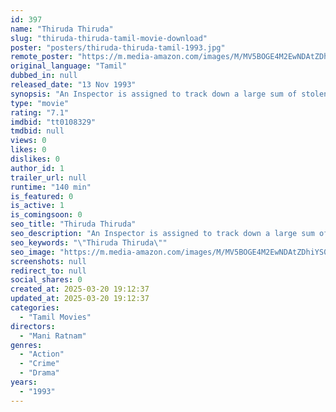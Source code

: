 ```yaml
---
id: 397
name: "Thiruda Thiruda"
slug: "thiruda-thiruda-tamil-movie-download"
poster: "posters/thiruda-thiruda-tamil-1993.jpg"
remote_poster: "https://m.media-amazon.com/images/M/MV5BOGE4M2EwNDAtZDhiYS00ZmVkLThlOGEtMTg5ODM1MzQ5Mzg0XkEyXkFqcGc@._V1_SX300.jpg"
original_language: "Tamil"
dubbed_in: null
released_date: "13 Nov 1993"
synopsis: "An Inspector is assigned to track down a large sum of stolen money. His investigations lead him to a couple of small time crooks, a village belle, a murder, an absconding suspect, and an international drug dealer."
type: "movie"
rating: "7.1"
imdbid: "tt0108329"
tmdbid: null
views: 0
likes: 0
dislikes: 0
author_id: 1
trailer_url: null
runtime: "140 min"
is_featured: 0
is_active: 1
is_comingsoon: 0
seo_title: "Thiruda Thiruda"
seo_description: "An Inspector is assigned to track down a large sum of stolen money. His investigations lead him to a couple of small time crooks, a village belle, a murder, an absconding suspect, and an international drug dealer."
seo_keywords: "\"Thiruda Thiruda\""
seo_image: "https://m.media-amazon.com/images/M/MV5BOGE4M2EwNDAtZDhiYS00ZmVkLThlOGEtMTg5ODM1MzQ5Mzg0XkEyXkFqcGc@._V1_SX300.jpg"
screenshots: null
redirect_to: null
social_shares: 0
created_at: 2025-03-20 19:12:37
updated_at: 2025-03-20 19:12:37
categories:
  - "Tamil Movies"
directors:
  - "Mani Ratnam"
genres:
  - "Action"
  - "Crime"
  - "Drama"
years:
  - "1993"
---
```

